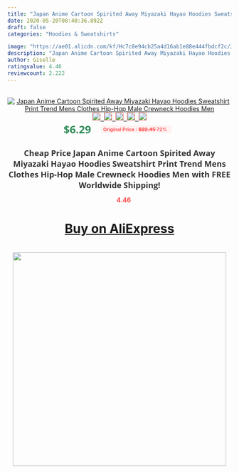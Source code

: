 ```yaml
---
title: "Japan Anime Cartoon Spirited Away Miyazaki Hayao Hoodies Sweatshirt Print Trend Mens Clothes Hip-Hop Male Crewneck Hoodies Men"
date: 2020-05-20T08:40:36.892Z
draft: false
categories: "Hoodies & Sweatshirts"

image: "https://ae01.alicdn.com/kf/Hc7c8e94cb25a4d16ab1e88e444fbdcf2c/Japan-Anime-Cartoon-Spirited-Away-Miyazaki-Hayao-Hoodies-Sweatshirt-Print-Trend-Mens-Clothes-Hip-Hop-Male.jpg"
description: "Japan Anime Cartoon Spirited Away Miyazaki Hayao Hoodies Sweatshirt Print Trend Mens Clothes Hip-Hop Male Crewneck Hoodies Men"
author: Giselle
ratingvalue: 4.46
reviewcount: 2.222
---
```

<br>
<div style="text-align: center;">
<a href="https://s.click.aliexpress.com/e/_9xMTIH" target="_blank" rel="nofollow noopener noreferrer"><img alt="Japan Anime Cartoon Spirited Away Miyazaki Hayao Hoodies Sweatshirt Print Trend Mens Clothes Hip-Hop Male Crewneck Hoodies Men" class="magnifier-image" src="https://ae01.alicdn.com/kf/Hc7c8e94cb25a4d16ab1e88e444fbdcf2c/Japan-Anime-Cartoon-Spirited-Away-Miyazaki-Hayao-Hoodies-Sweatshirt-Print-Trend-Mens-Clothes-Hip-Hop-Male.jpg_640x640.jpg">
<br>
<img style="border:1px solid salmon" src="https://ae01.alicdn.com/kf/Hc7c8e94cb25a4d16ab1e88e444fbdcf2c/Japan-Anime-Cartoon-Spirited-Away-Miyazaki-Hayao-Hoodies-Sweatshirt-Print-Trend-Mens-Clothes-Hip-Hop-Male.jpg_120x120.jpg">&nbsp;&nbsp;<img style="border:1px solid salmon" src="https://ae01.alicdn.com/kf/Hb90fc6c868ed4e6d9b39b6e0ef04c27eN/Japan-Anime-Cartoon-Spirited-Away-Miyazaki-Hayao-Hoodies-Sweatshirt-Print-Trend-Mens-Clothes-Hip-Hop-Male.jpg_120x120.jpg">&nbsp;&nbsp;<img style="border:1px solid salmon" src="https://ae01.alicdn.com/kf/H2b90d58ee75543218cb37ceb08fd2b2b2/Japan-Anime-Cartoon-Spirited-Away-Miyazaki-Hayao-Hoodies-Sweatshirt-Print-Trend-Mens-Clothes-Hip-Hop-Male.jpg_120x120.jpg">&nbsp;&nbsp;<img style="border:1px solid salmon" src="https://ae01.alicdn.com/kf/H82a985997f5144a4ac4d9d6b050de1eab/Japan-Anime-Cartoon-Spirited-Away-Miyazaki-Hayao-Hoodies-Sweatshirt-Print-Trend-Mens-Clothes-Hip-Hop-Male.jpg_120x120.jpg">&nbsp;&nbsp;<img style="border:1px solid salmon" src="https://ae01.alicdn.com/kf/H09464ce913564b4690d341a490e4b9db2/Japan-Anime-Cartoon-Spirited-Away-Miyazaki-Hayao-Hoodies-Sweatshirt-Print-Trend-Mens-Clothes-Hip-Hop-Male.jpg_120x120.jpg"></a></div><br0>
<div style="text-align: center;"><span style="background-color: white; border: 0px; box-sizing: border-box; color: seagreen; display: inline-block; font-family: &quot;open sans&quot; , &quot;arial&quot; , &quot;helvetica&quot; , sans-serif , &quot;heiti&quot;; font-size: 24px; font-stretch: inherit; font-weight: 700; line-height: inherit; margin: 0px 10px 0px 0px; padding: 0px; vertical-align: middle;">$6.29 </span>
<span style="background: rgb(255 , 241 , 241); border-radius: 3px; border: 0px; box-sizing: border-box; color: #ff4747; display: inline-block; font-family: inherit; font-size: 12px; font-stretch: inherit; font-style: inherit; font-variant: inherit; font-weight: 600; line-height: inherit; margin: 0px; padding: 2px 5px; transform: scale(0.9); vertical-align: middle;">Original Price : <b style="text-decoration: line-through;">$22.45 </b> 72%&nbsp;&nbsp;</span></div>
<h1 style="color: #333333; display: inline-block; font-family: &quot;open sans&quot; , &quot;arial&quot; , &quot;helvetica&quot; , sans-serif , &quot;heiti&quot;; font-size: 18px; font-stretch: inherit; font-weight: 700; text-align: center;">Cheap Price Japan Anime Cartoon Spirited Away Miyazaki Hayao Hoodies Sweatshirt Print Trend Mens Clothes Hip-Hop Male Crewneck Hoodies Men with FREE Worldwide Shipping!</h1>
<div style="color: #ff4747; text-align: center;">
<img src="https://4.bp.blogspot.com/-M0ZcTcb-5uY/XleCXlxnR4I/AAAAAAAAAEc/OrjgMkXV1oMQFaCRZj5HQwOCBcu3w1FegCPcBGAYYCw/s1600/star.png" style="height: 15px;">&nbsp;<b>4.46</b></div>
<div class="button_cont" align="center"><a class="buynow_a" href="https://s.click.aliexpress.com/e/_9xMTIH" target="_blank" rel="nofollow noopener noreferrer"><H1>Buy on AliExpress</H1></a></div><br>
<div class="separator" style="clear: both; text-align: center;">
<img src="https://lh3.googleusercontent.com/-pTy5HemUv9M/XlePHvY0dAI/AAAAAAAAAE4/0nX5iRUoIWY8eMW9Dpxeirr157OZliDIgCLcBGAsYHQ/s1600/badge.gif" width="480">
</div>
